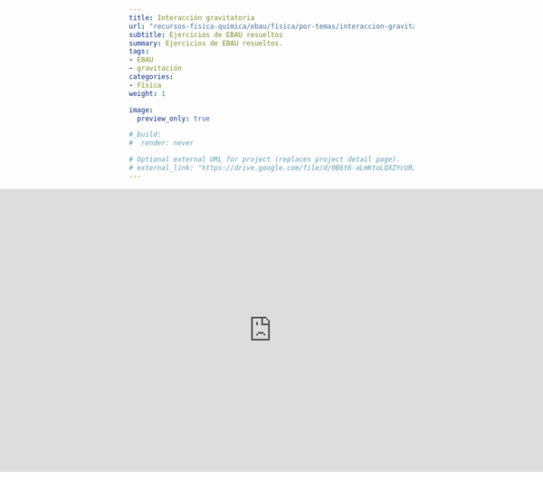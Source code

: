 ```yaml
---
title: Interacción gravitatoria
url: "recursos-fisica-quimica/ebau/fisica/por-temas/interaccion-gravitatoria"
subtitle: Ejercicios de EBAU resueltos
summary: Ejercicios de EBAU resueltos.
tags:
- EBAU
- gravitación
categories:
- Física
weight: 1

image:
  preview_only: true

#_build:
#  render: never

# Optional external URL for project (replaces project detail page).
# external_link: "https://drive.google.com/file/d/0B6t6-aLmKtoLQXZYcURJMVR6blk/view"
---
```


<iframe src="https://drive.google.com/file/d/0B6t6-aLmKtoLQXZYcURJMVR6blk/preview" style="width: 100vw; height: 500px; position: relative; left: 50%; right: 50%; margin-left: -50vw; margin-right: -50vw;" frameborder="0"></iframe>